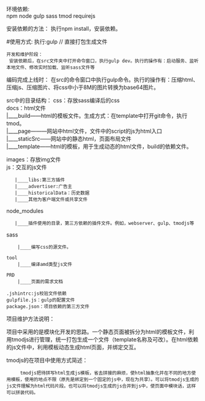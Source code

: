 环境依赖:   
    npm
    node
    gulp
    sass
    tmod
    requirejs   
   
安装依赖的方法：
	 执行npm install，安装依赖。

#使用方式: 
    执行:gulp    //	直接打包生成文件

	开发和维护阶段：
     安装依赖后，在src文件夹中打开命令窗口，执行gulp dev。执行的操作有：启动服务、监听本地文件、修改实时加载、监听sass文件等
  编码完成上线时：
     在src的命令窗口中执行gulp命令。执行的操作有：压缩html、压缩js、压缩图片、将css中小于8M的图片转换为base64图片。
	

src中的目录结构：
   css：存放sass编译后的css       
   docs：html文件          
       |____build——html的模板文件。生成方式：在template中打开git命令，执行tmod。    
       |____page———网站中html文件，文件中的script的js为html入口     
       |____staticSrc——网站中的静态html，页面布局文件    
       |____template——html的模板，用于生成动态的html文件，build的依赖文件。           
    
   images：存放img文件     
   js：交互的js文件                                    
   
       |____libs:第三方插件         
       |____advertiser:广告主
       |____historicalData：历史数据
       |____其他为客户端文件或共享文件
   
   node_modules                   
   
       |____插件使用的目录，第三方依赖的插件文件。例如，webserver、gulp、tmodjs等           
   
   sass             
   
        |____编写css的源文件。    

    tool
        |____编译amd类型js文件
        
    PRD
        |____页面的需求文档        
     
    .jshintrc:js校验文件依赖
    gulpfile.js：gulp的配置文件
    package.json：项目依赖的第三方文件

项目维护方法说明：

  项目中采用的是模块化开发的思路。一个静态页面被拆分为html的模板文件，利用tmodjs进行管理，统一打包生成一个文件（template名称及可改）。在html依赖的js文件中，利用模板动态生成html页面，并绑定交互。    
  
   tmodjs的在项目中使用方式简述：   
   
         tmodjs把待拼写html生成js模板，省去拼接的麻烦，使html抽象化并在不同的地方使用模板，使用的地点不限（原先是绑定到一个固定的js中，现在为共享）。可以将tmodjs生成的js文件理解为html代码片段。也可以将tmodjs生成的js合并到js中，使页面中模块话，这样可以拼装代码。

         



    
    


